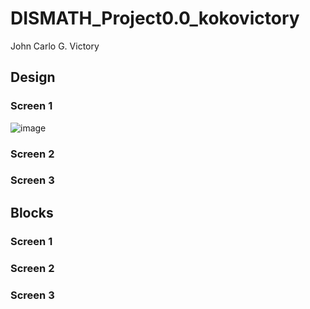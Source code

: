 # DISMATH_Project0.0_kokovictory

  John Carlo G. Victory
  
## Design
### Screen 1
![image](https://cloud.githubusercontent.com/assets/8110047/13623767/dd7ad44a-e5e3-11e5-9ec1-7ecc60286ed5.png)

### Screen 2

### Screen 3

## Blocks
### Screen 1

### Screen 2

### Screen 3
